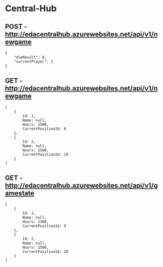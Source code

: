 # Central-Hub

## POST - http://edacentralhub.azurewebsites.net/api/v1/newgame

```
{
	"dieResult": 9,
	"currentPlayer": 1
}
```

## GET - http://edacentralhub.azurewebsites.net/api/v1/newgame

```
[
	{
		Id: 1,
		Name: null,
		Hours: 1500,
		CurrentPositionId: 0
	},
	{
		Id: 2,
		Name: null,
		Hours: 1500,
		CurrentPositionId: 10
	}
]
```

## GET - http://edacentralhub.azurewebsites.net/api/v1/gamestate

```
[
	{
		Id: 1,
		Name: null,
		Hours: 1380,
		CurrentPositionId: 9
	},
	{
		Id: 2,
		Name: null,
		Hours: 1500,
		CurrentPositionId: 20
	}
]
```
